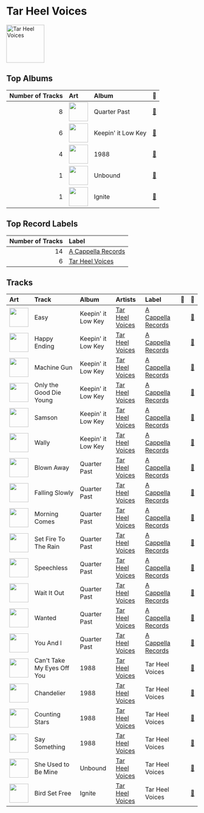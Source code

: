 
# Tar Heel Voices


<img src="https://i.scdn.co/image/ab6761610000e5eb3a9c5b798300322d4bc698f0" alt="Tar Heel Voices" width="100" />

## Top Albums

|   Number of Tracks | Art                                                                                              | Album              | 🔗                                                          |
|-------------------:|:-------------------------------------------------------------------------------------------------|:-------------------|:-----------------------------------------------------------|
|                  8 | <img src="https://i.scdn.co/image/ab67616d0000b273987a99b436a78299e8dcb7dd" alt="" width="50" /> | Quarter Past       | [🔗](https://open.spotify.com/album/1pScBPjmT5w3s0BTgkdgJy) |
|                  6 | <img src="https://i.scdn.co/image/ab67616d0000b27371a67f8f5158f054b136bd8a" alt="" width="50" /> | Keepin' it Low Key | [🔗](https://open.spotify.com/album/4EmdqB8w7gEONRX5QLypQZ) |
|                  4 | <img src="https://i.scdn.co/image/ab67616d0000b2730719dbaac955fe41fed564ad" alt="" width="50" /> | 1988               | [🔗](https://open.spotify.com/album/6nktHqHKPt8kT4ozUJvwrs) |
|                  1 | <img src="https://i.scdn.co/image/ab67616d0000b273341eba1095eb8daa8ffa9040" alt="" width="50" /> | Unbound            | [🔗](https://open.spotify.com/album/5KqLmDu7Lui1qqdnItWDUs) |
|                  1 | <img src="https://i.scdn.co/image/ab67616d0000b273f0811a497b6eaf308d045d29" alt="" width="50" /> | Ignite             | [🔗](https://open.spotify.com/album/5O7GFH7FfXuuDlOfNH76Qq) |

## Top Record Labels

|   Number of Tracks | Label                                                 |
|-------------------:|:------------------------------------------------------|
|                 14 | [A Cappella Records](../labels/a_cappella_records.md) |
|                  6 | [Tar Heel Voices](../labels/tar_heel_voices.md)       |

## Tracks

| Art                                                                                              | Track                      | Album              | Artists                               | Label                                                 | 💚   | 🔗                                                          |
|:-------------------------------------------------------------------------------------------------|:---------------------------|:-------------------|:--------------------------------------|:------------------------------------------------------|:----|:-----------------------------------------------------------|
| <img src="https://i.scdn.co/image/ab67616d0000b27371a67f8f5158f054b136bd8a" alt="" width="50" /> | Easy                       | Keepin' it Low Key | [Tar Heel Voices](tar_heel_voices.md) | [A Cappella Records](../labels/a_cappella_records.md) |     | [🔗](https://open.spotify.com/track/37vwAtZv5XEbpg0uetfdcB) |
| <img src="https://i.scdn.co/image/ab67616d0000b27371a67f8f5158f054b136bd8a" alt="" width="50" /> | Happy Ending               | Keepin' it Low Key | [Tar Heel Voices](tar_heel_voices.md) | [A Cappella Records](../labels/a_cappella_records.md) |     | [🔗](https://open.spotify.com/track/72bpNdFjmdbiLFGV1w92RY) |
| <img src="https://i.scdn.co/image/ab67616d0000b27371a67f8f5158f054b136bd8a" alt="" width="50" /> | Machine Gun                | Keepin' it Low Key | [Tar Heel Voices](tar_heel_voices.md) | [A Cappella Records](../labels/a_cappella_records.md) |     | [🔗](https://open.spotify.com/track/3p0txIEAiyVi0MBOd0AkmR) |
| <img src="https://i.scdn.co/image/ab67616d0000b27371a67f8f5158f054b136bd8a" alt="" width="50" /> | Only the Good Die Young    | Keepin' it Low Key | [Tar Heel Voices](tar_heel_voices.md) | [A Cappella Records](../labels/a_cappella_records.md) |     | [🔗](https://open.spotify.com/track/3OERzUoUYTsAOarTBVQcMw) |
| <img src="https://i.scdn.co/image/ab67616d0000b27371a67f8f5158f054b136bd8a" alt="" width="50" /> | Samson                     | Keepin' it Low Key | [Tar Heel Voices](tar_heel_voices.md) | [A Cappella Records](../labels/a_cappella_records.md) |     | [🔗](https://open.spotify.com/track/4GkzthA7aLCGzoP7vuZj7t) |
| <img src="https://i.scdn.co/image/ab67616d0000b27371a67f8f5158f054b136bd8a" alt="" width="50" /> | Wally                      | Keepin' it Low Key | [Tar Heel Voices](tar_heel_voices.md) | [A Cappella Records](../labels/a_cappella_records.md) |     | [🔗](https://open.spotify.com/track/4dY5fF23LOemKIA9Q2uzxZ) |
| <img src="https://i.scdn.co/image/ab67616d0000b273987a99b436a78299e8dcb7dd" alt="" width="50" /> | Blown Away                 | Quarter Past       | [Tar Heel Voices](tar_heel_voices.md) | [A Cappella Records](../labels/a_cappella_records.md) |     | [🔗](https://open.spotify.com/track/0XWtfrs1Sh8Qm47OeMlCYN) |
| <img src="https://i.scdn.co/image/ab67616d0000b273987a99b436a78299e8dcb7dd" alt="" width="50" /> | Falling Slowly             | Quarter Past       | [Tar Heel Voices](tar_heel_voices.md) | [A Cappella Records](../labels/a_cappella_records.md) |     | [🔗](https://open.spotify.com/track/4tzF2kdCUtlbVpry6z9WPZ) |
| <img src="https://i.scdn.co/image/ab67616d0000b273987a99b436a78299e8dcb7dd" alt="" width="50" /> | Morning Comes              | Quarter Past       | [Tar Heel Voices](tar_heel_voices.md) | [A Cappella Records](../labels/a_cappella_records.md) |     | [🔗](https://open.spotify.com/track/1z0NSC0GZhulpwAGv6QcYN) |
| <img src="https://i.scdn.co/image/ab67616d0000b273987a99b436a78299e8dcb7dd" alt="" width="50" /> | Set Fire To The Rain       | Quarter Past       | [Tar Heel Voices](tar_heel_voices.md) | [A Cappella Records](../labels/a_cappella_records.md) |     | [🔗](https://open.spotify.com/track/6SMKwFe2OB1HOh1ZT8sOVq) |
| <img src="https://i.scdn.co/image/ab67616d0000b273987a99b436a78299e8dcb7dd" alt="" width="50" /> | Speechless                 | Quarter Past       | [Tar Heel Voices](tar_heel_voices.md) | [A Cappella Records](../labels/a_cappella_records.md) |     | [🔗](https://open.spotify.com/track/3ibXraWcKcHr3ga4PKRY05) |
| <img src="https://i.scdn.co/image/ab67616d0000b273987a99b436a78299e8dcb7dd" alt="" width="50" /> | Wait It Out                | Quarter Past       | [Tar Heel Voices](tar_heel_voices.md) | [A Cappella Records](../labels/a_cappella_records.md) |     | [🔗](https://open.spotify.com/track/5jxyJeMudecYVsPXctn4dv) |
| <img src="https://i.scdn.co/image/ab67616d0000b273987a99b436a78299e8dcb7dd" alt="" width="50" /> | Wanted                     | Quarter Past       | [Tar Heel Voices](tar_heel_voices.md) | [A Cappella Records](../labels/a_cappella_records.md) |     | [🔗](https://open.spotify.com/track/0wfPw0MHPaMOt4Np1oCa0q) |
| <img src="https://i.scdn.co/image/ab67616d0000b273987a99b436a78299e8dcb7dd" alt="" width="50" /> | You And I                  | Quarter Past       | [Tar Heel Voices](tar_heel_voices.md) | [A Cappella Records](../labels/a_cappella_records.md) |     | [🔗](https://open.spotify.com/track/5L6yEBGz4rtApJ8PgY6kjl) |
| <img src="https://i.scdn.co/image/ab67616d0000b2730719dbaac955fe41fed564ad" alt="" width="50" /> | Can't Take My Eyes Off You | 1988               | [Tar Heel Voices](tar_heel_voices.md) | Tar Heel Voices                                       |     | [🔗](https://open.spotify.com/track/421iteTHiwbWZneFqAUQpS) |
| <img src="https://i.scdn.co/image/ab67616d0000b2730719dbaac955fe41fed564ad" alt="" width="50" /> | Chandelier                 | 1988               | [Tar Heel Voices](tar_heel_voices.md) | Tar Heel Voices                                       |     | [🔗](https://open.spotify.com/track/18wXABY4rT8OWkluEuXir0) |
| <img src="https://i.scdn.co/image/ab67616d0000b2730719dbaac955fe41fed564ad" alt="" width="50" /> | Counting Stars             | 1988               | [Tar Heel Voices](tar_heel_voices.md) | Tar Heel Voices                                       |     | [🔗](https://open.spotify.com/track/497vByhCSwcQHKrLOqsXgA) |
| <img src="https://i.scdn.co/image/ab67616d0000b2730719dbaac955fe41fed564ad" alt="" width="50" /> | Say Something              | 1988               | [Tar Heel Voices](tar_heel_voices.md) | Tar Heel Voices                                       |     | [🔗](https://open.spotify.com/track/2lXAm7golSL8XPCJiv8qVS) |
| <img src="https://i.scdn.co/image/ab67616d0000b273341eba1095eb8daa8ffa9040" alt="" width="50" /> | She Used to Be Mine        | Unbound            | [Tar Heel Voices](tar_heel_voices.md) | Tar Heel Voices                                       |     | [🔗](https://open.spotify.com/track/7cuRwKzH4LJoIEkRzO0EEV) |
| <img src="https://i.scdn.co/image/ab67616d0000b273f0811a497b6eaf308d045d29" alt="" width="50" /> | Bird Set Free              | Ignite             | [Tar Heel Voices](tar_heel_voices.md) | Tar Heel Voices                                       |     | [🔗](https://open.spotify.com/track/4jgYV89FYNG8a8jzFa51Xy) |